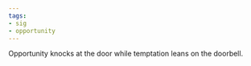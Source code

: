 ```yaml
---
tags:
- sig
- opportunity
---
```


Opportunity knocks at the door while temptation leans on the doorbell.